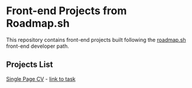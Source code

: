 # Front-end Projects from Roadmap.sh

This repository contains front-end projects built following the [roadmap.sh](https://roadmap.sh/) front-end developer path.

## Projects List

<a href='index.html'>Single Page CV</a> - [link to task](https://roadmap.sh/projects/single-page-cv)
